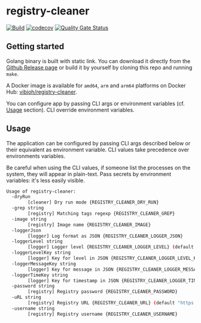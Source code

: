 # registry-cleaner

[![Build](https://github.com/ViBiOh/registry-cleaner/workflows/Build/badge.svg)](https://github.com/ViBiOh/registry-cleaner/actions)
[![codecov](https://codecov.io/gh/ViBiOh/registry-cleaner/branch/main/graph/badge.svg)](https://codecov.io/gh/ViBiOh/registry-cleaner)
[![Quality Gate Status](https://sonarcloud.io/api/project_badges/measure?project=ViBiOh_registry-cleaner&metric=alert_status)](https://sonarcloud.io/dashboard?id=ViBiOh_registry-cleaner)

## Getting started

Golang binary is built with static link. You can download it directly from the [Github Release page](https://github.com/ViBiOh/registry-cleaner/releases) or build it by yourself by cloning this repo and running `make`.

A Docker image is available for `amd64`, `arm` and `arm64` platforms on Docker Hub: [vibioh/registry-cleaner](https://hub.docker.com/r/vibioh/registry-cleaner/tags).

You can configure app by passing CLI args or environment variables (cf. [Usage](#usage) section). CLI override environment variables.

## Usage

The application can be configured by passing CLI args described below or their equivalent as environment variable. CLI values take precedence over environments variables.

Be careful when using the CLI values, if someone list the processes on the system, they will appear in plain-text. Pass secrets by environment variables: it's less easily visible.

```bash
Usage of registry-cleaner:
  -dryRun
        [cleaner] Dry run mode {REGISTRY_CLEANER_DRY_RUN}
  -grep string
        [registry] Matching tags regexp {REGISTRY_CLEANER_GREP}
  -image string
        [registry] Image name {REGISTRY_CLEANER_IMAGE}
  -loggerJson
        [logger] Log format as JSON {REGISTRY_CLEANER_LOGGER_JSON}
  -loggerLevel string
        [logger] Logger level {REGISTRY_CLEANER_LOGGER_LEVEL} (default "INFO")
  -loggerLevelKey string
        [logger] Key for level in JSON {REGISTRY_CLEANER_LOGGER_LEVEL_KEY} (default "level")
  -loggerMessageKey string
        [logger] Key for message in JSON {REGISTRY_CLEANER_LOGGER_MESSAGE_KEY} (default "message")
  -loggerTimeKey string
        [logger] Key for timestamp in JSON {REGISTRY_CLEANER_LOGGER_TIME_KEY} (default "time")
  -password string
        [registry] Registry password {REGISTRY_CLEANER_PASSWORD}
  -uRL string
        [registry] Registry URL {REGISTRY_CLEANER_URL} (default "https://registry-1.docker.io/")
  -username string
        [registry] Registry username {REGISTRY_CLEANER_USERNAME}
```
